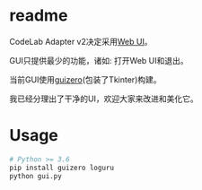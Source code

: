 # readme
CodeLab Adapter v2决定采用[Web UI](https://github.com/Scratch3Lab/codelab-adapter-webui)。

GUI只提供最少的功能，诸如: 打开Web UI和退出。

当前GUI使用[guizero](https://github.com/lawsie/guizero)(包装了Tkinter)构建。

我已经分理出了干净的UI，欢迎大家来改进和美化它。

# Usage
```bash
# Python >= 3.6
pip install guizero loguru
python gui.py
```